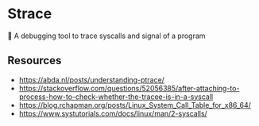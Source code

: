 # Strace
🐛 A debugging tool to trace syscalls and signal of a program

## Resources
 - https://abda.nl/posts/understanding-ptrace/
 - https://stackoverflow.com/questions/52056385/after-attaching-to-process-how-to-check-whether-the-tracee-is-in-a-syscall
 - https://blog.rchapman.org/posts/Linux_System_Call_Table_for_x86_64/
 - https://www.systutorials.com/docs/linux/man/2-syscalls/